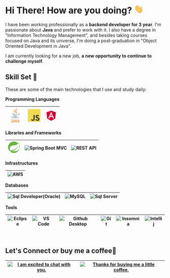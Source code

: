 
<h1>Hi There! How are you doing? <img  src="https://raw.githubusercontent.com/ABSphreak/ABSphreak/master/gifs/Hi.gif" width="30px"></h1>

I have been working professionally as a **backend developer for 3 year**. I'm passionate about **Java** and prefer to work with it. I also have a degree in "Information Technology Management", and besides taking courses focused on Java and its universe, I'm doing a post-graduation in "Object Oriented Development in Java".  

I am currently looking for a new job, **a new opportunity to continue to challenge myself**.

## Skill Set :muscle:

These are some of the main technologies that I use and study daily:


**Programming Languages**

<img title="Java 8,11,17" alt="Java 8,11,17" width="50px" src="https://raw.githubusercontent.com/github/explore/master/topics/java/java.png" />|<img alt="JS" title="JavaScript" width="40px" src="https://raw.githubusercontent.com/github/explore/master/topics/javascript/javascript.png">|<img alt="Angular 13" title="Angular 13" width="40px" src="https://raw.githubusercontent.com/github/explore/master/topics/angular/angular.png">
|--|--|--|

**Libraries and Frameworks**

<img alt="Spring" title="Spring" width="40px" src="https://raw.githubusercontent.com/github/explore/master/topics/spring/spring.png">|<img alt="Spring Boot MVC" title="Spring Boot MVC" width="40px" src="https://devkico.itexto.com.br/wp-content/uploads/2014/08/spring-boot-project-logo.png">|<img alt="REST API" title="REST API" width="40px" src="https://restfulapi.net/wp-content/uploads/rest.png">
|--|--|--|

**Infrastructures**

<img title="AWS" alt="AWS" width="40px" src="https://upload.wikimedia.org/wikipedia/commons/thumb/9/93/Amazon_Web_Services_Logo.svg/2560px-Amazon_Web_Services_Logo.svg.png">|
|--|

**Databases**

<img title="Sql Developer(Oracle)" alt="Sql Developer(Oracle)" width="30px" src="https://upload.wikimedia.org/wikipedia/fr/thumb/6/68/Oracle_SQL_Developer_logo.svg/640px-Oracle_SQL_Developer_logo.svg.png">|<img title="MySQL" alt="MySQL" width="40px" src="https://user-images.githubusercontent.com/11978772/40430854-46e62868-5e63-11e8-9fac-920ee4ef5237.png">|<img title="Sql Server" alt="Sql Server" width="50px" src="https://img.icons8.com/color/480/microsoft-sql-server.png"> <br>
|--|--|--|

**Tools**

<img title="Eclipse" alt="Eclipse" width="40px" src="https://encrypted-tbn0.gstatic.com/images?q=tbn:ANd9GcR5EUljSTU4Bl9jRgp5L0v7TUAlB-Ntl0EAIq_FSaofQ7tfCiVrbVW2Bs_24-UPCnRYVBE&usqp=CAU">|<img title="VS Code" alt="VS Code" width="40px" src="https://img.icons8.com/fluent/48/000000/visual-studio-code-2019.png">|<img title="Github Desktop" alt="Github Desktop" width="40px" src="https://static.techspot.com/images2/downloads/topdownload/2021/04/2021-04-07-ts3_thumbs-8ba.png">|<img title="Git" alt="Git" width="40px" src="https://i.pinimg.com/736x/01/e5/00/01e500fca29c045d432b64f285f9c229.jpg">|<img title="Insomnia" alt="Insomnia" width="40px" src="https://seeklogo.com/images/I/insomnia-logo-A35E09EB19-seeklogo.com.png">|<img title="Intellij" alt="Intellij" width="40px" src="https://upload.wikimedia.org/wikipedia/commons/thumb/9/9c/IntelliJ_IDEA_Icon.svg/2048px-IntelliJ_IDEA_Icon.svg.png">
|--|--|--|--|--|--|
<br>


## Let's Connect or buy me a coffee:handshake:

<a href="https://www.linkedin.com/in/tylergrandini/"><img title="I am excited to chat with you." alt="I am excited to chat with you." src="https://cdn2.iconfinder.com/data/icons/social-media-2285/512/1_Linkedin_unofficial_colored_svg-128.png" width="40"></a>|<a href="https://www.buymeacoffee.com/tylergrandi"><img  title="Thanks for buying me a little coffee." alt="Thanks for buying me a little coffee." src="https://user-images.githubusercontent.com/16066404/77041853-a2044100-69e0-11ea-8da6-d64822a2c72a.jpg" width="40"></a>
|--|--|
